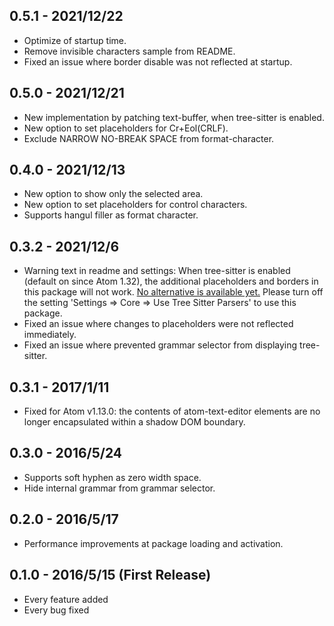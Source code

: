 ## 0.5.1 - 2021/12/22
* Optimize of startup time.
* Remove invisible characters sample from README.
* Fixed an issue where border disable was not reflected at startup.

## 0.5.0 - 2021/12/21
* New implementation by patching text-buffer, when tree-sitter is enabled.
* New option to set placeholders for Cr+Eol(CRLF).
* Exclude NARROW NO-BREAK SPACE from format-character.

## 0.4.0 - 2021/12/13
* New option to show only the selected area.
* New option to set placeholders for control characters.
* Supports hangul filler as format character.

## 0.3.2 - 2021/12/6
* Warning text in readme and settings: When tree-sitter is enabled (default on since Atom 1.32), the additional placeholders and borders in this package will not work. [No alternative is available yet.](https://github.com/atom/atom/issues/18196#issuecomment-432741331) Please turn off the setting 'Settings => Core => Use Tree Sitter Parsers' to use this package.
* Fixed an issue where changes to placeholders were not reflected immediately.
* Fixed an issue where prevented grammar selector from displaying tree-sitter.

## 0.3.1 - 2017/1/11
* Fixed for Atom v1.13.0: the contents of atom-text-editor elements are no longer encapsulated within a shadow DOM boundary.

## 0.3.0 - 2016/5/24
* Supports soft hyphen as zero width space.
* Hide internal grammar from grammar selector.

## 0.2.0 - 2016/5/17
* Performance improvements at package loading and activation.

## 0.1.0 - 2016/5/15 (First Release)
* Every feature added
* Every bug fixed
